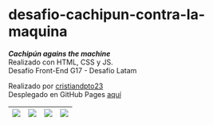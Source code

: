 # desafio-cachipun-contra-la-maquina

_**Cachipún agains the machine**_<br> 
Realizado con HTML, CSS y JS.<br>
Desafío Front-End G17 - Desafío Latam<br>

Realizado por [cristiandpto23](https://github.com/cristiandpto23)<br>
Desplegado en GitHub Pages [aquí](https://cristiandpto23.github.io/desafio-cachipun-contra-la-maquina/)<br>

| ![](https://img.shields.io/badge/HTML5-E34F26?style=for-the-badge&logo=html5&logoColor=white) | ![](https://img.shields.io/badge/CSS3-1572B6?style=for-the-badge&logo=css3&logoColor=white) | ![](https://img.shields.io/badge/JavaScript-323330?style=for-the-badge&logo=javascript&logoColor=F7DF1E) | ![](https://img.shields.io/badge/Visual_Studio_Code-0078D4?style=for-the-badge&logo=visual%20studio%20code&logoColor=white)
| :---: | :---: | :---: | :---: |
